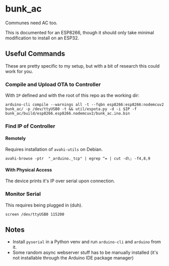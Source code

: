 # bunk_ac
Communes need AC too.

This is documented for an ESP8266, though it should only take minimal modification to install on an ESP32.

## Useful Commands
These are pretty specific to my setup, but with a bit of research this could work for you.

### Compile and Upload OTA to Controller
With `IP` defined and with the root of this repo as the working dir:

`arduino-cli compile --warnings all -t --fqbn esp8266:esp8266:nodemcuv2 bunk_ac/ -p /dev/ttyUSB0 -t && util/espota.py -d -i $IP -f bunk_ac/build/esp8266.esp8266.nodemcuv2/bunk_ac.ino.bin`

### Find IP of Controller

#### Remotely
Requires installation of `avahi-utils` on Debian.

`avahi-browse -ptr  "_arduino._tcp" | egrep ^= | cut -d\; -f4,8,9`

#### With Physical Access
The device prints it's IP over serial upon connection.

### Monitor Serial
This requires being plugged in (duh).

`screen /dev/ttyUSB0 115200`

## Notes
* Install `pyserial` in a Python venv and run `arduino-cli` and `arduino` from it.
* Some random async webserver stuff has to be manually installed (it's not installable through the Arduino IDE package manager)
